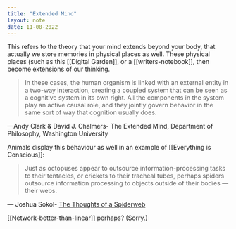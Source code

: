 ```yaml
---
title: "Extended Mind"
layout: note
date: 11-08-2022
---
```


This refers to the theory that your mind extends beyond your body, that actually we store memories in physical places as well. These physical places (such as this [[Digital Garden]], or a [[writers-notebook]], then become extensions of our thinking.

> In these cases, the human organism is linked with an external entity in a two-way interaction, creating a coupled system that can be seen as a cognitive system in its own right. All the components in the system play an active causal role, and they jointly govern behavior in the same sort of way that cognition usually does.

—Andy Clark & David J. Chalmers- The Extended Mind, Department of Philosophy, Washington University

Animals display this behaviour as well in an example of [[Everything is Conscious]]:

> Just as octopuses appear to outsource information-processing tasks to their tentacles, or crickets to their tracheal tubes, perhaps spiders outsource information processing to objects outside of their bodies — their webs.

— Joshua Sokol- <a href="https://getpocket.com/explore/item/the-thoughts-of-a-spiderweb?utm_source=pocket-newtab-global-en-GB" >The Thoughts of a Spiderweb</a>


[[Network-better-than-linear]] perhaps? (Sorry.)
